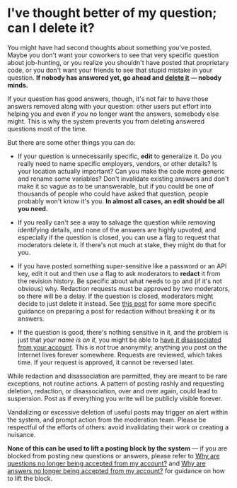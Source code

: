 # I've thought better of my question; can I delete it?

You might have had second thoughts about something you've posted. Maybe you don't want your coworkers to see that very specific question about job-hunting, or you realize you shouldn't have posted that proprietary code, or you don't want your friends to see that stupid mistake in your question. **If nobody has answered yet, go ahead and [delete it](/help/deleted-questions) — nobody minds.**

If your question has good answers, though, it's not fair to have those answers removed along with your question: other users put effort into helping you and even if *you* no longer want the answers, somebody else might. This is why the system prevents you from deleting answered questions most of the time.

But there are some other things you can do:

- If your question is unnecessarily specific, **edit** to generalize it. Do you really need to name specific employers, vendors, or other details? Is your location actually important? Can you make the code more generic and rename some variables? Don't invalidate existing answers and don't make it so vague as to be unanswerable, but if you could be one of thousands of people who could have asked that question, people probably won't know it's you. **In almost all cases, an edit should be all you need.**

- If you really can't see a way to salvage the question while removing identifying details, and none of the answers are highly upvoted, and especially if the question is closed, you can use a flag to request that moderators delete it. If there's not much at stake, they might do that for you.

- If you have posted something super-sensitive like a password or an API key, edit it out and then use a flag to ask moderators to **redact** it from the revision history. Be specific about what needs to go and (if it's not obvious) why. Redaction requests must be approved by two moderators, so there will be a delay. If the question is closed, moderators might decide to just delete it instead. See [this post](https://meta.stackoverflow.com/q/327145) for some more specific guidance on preparing a post for redaction without breaking it or its answers.

- If the question is good, there's nothing sensitive in it, and the problem is just that *your name is on it*, you might be able to [have it disassociated from your account](https://meta.stackexchange.com/q/96732). This is *not* true anonymity; anything you post on the Internet lives forever somewhere.  Requests are reviewed, which takes time. If your request is approved, it cannot be reversed later.

While redaction and disassociation are permitted, they are meant to be rare exceptions, not routine actions. A pattern of posting rashly and requesting deletion, redaction, or disassociation, over and over again, could lead to suspension. Post as if everything you write will be publicly visible forever.

Vandalizing or excessive deletion of useful posts may trigger an alert within the system, and prompt action from the moderation team. Please be respectful of the efforts of others: avoid invalidating their work or creating a nuisance.

**None of this can be used to lift a posting block by the system** — if you are blocked from posting new questions or answers, please refer to [Why are questions no longer being accepted from my account?](/help/question-bans) and [Why are answers no longer being accepted from my account?](/help/answer-bans) for guidance on how to lift the block. 
